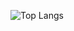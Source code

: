  ![Top Langs](https://github-readme-stats.vercel.app/api/top-langs/?username=myusername&hide=javascript,css,scss,html&theme=tokyonight)
